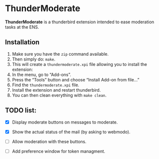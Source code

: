 ThunderModerate
===============

**ThunderModerate** is a thunderbird extension intended to ease moderation
tasks at the ENS.


Installation
------------

1. Make sure you have the `zip` command available.
2. Then simply do: `make`.
3. This will create a `thundermoderate.xpi` file allowing you to install
the extension:
  1. In the menu, go to “Add-ons”.
  2. Press the “Tools” button and choose “Install Add-on from file...”
  3. Find the `thundermoderate.xpi` file.
  4. Install the extension and restart thunderbird.
4. You can then clean everything with `make clean`.


TODO list:
----------

- [x] Display moderate buttons on messages to moderate.
- [x] Show the actual status of the mail (by asking to webmodo).
- [ ] Allow moderation with these buttons.
- [ ] Add preference window for token managment.

